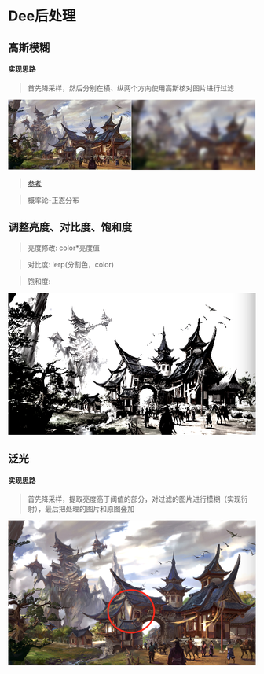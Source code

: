 # Dee后处理

## 高斯模糊
#### 实现思路

> 首先降采样，然后分别在横、纵两个方向使用高斯核对图片进行过滤

![image](https://github.com/OgreDee/Dee_PostProcessing/blob/master/pic/PostPressing_Blur.jpg)
> [参考](https://blog.csdn.net/u011047171/article/details/47977441)

> 概率论-正态分布

## 调整亮度、对比度、饱和度

> 亮度修改: color*亮度值

> 对比度: lerp(分割色，color)

> 饱和度: 

![image](https://github.com/OgreDee/Dee_PostProcessing/blob/master/pic/PostPressing_Color.png)

## 泛光

#### 实现思路
> 首先降采样，提取亮度高于阈值的部分，对过滤的图片进行模糊（实现衍射），最后把处理的图片和原图叠加

![image](https://github.com/OgreDee/Dee_PostProcessing/blob/master/pic/PostPressing_Bloom.png)
